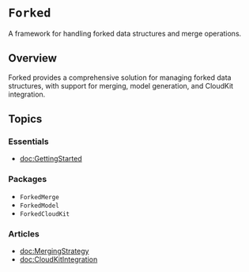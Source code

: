 # ``Forked``

A framework for handling forked data structures and merge operations.

## Overview

Forked provides a comprehensive solution for managing forked data structures, with support for merging, model generation, and CloudKit integration.

## Topics

### Essentials

- <doc:GettingStarted>

### Packages

- ``ForkedMerge``
- ``ForkedModel``
- ``ForkedCloudKit``

### Articles

- <doc:MergingStrategy>
- <doc:CloudKitIntegration> 